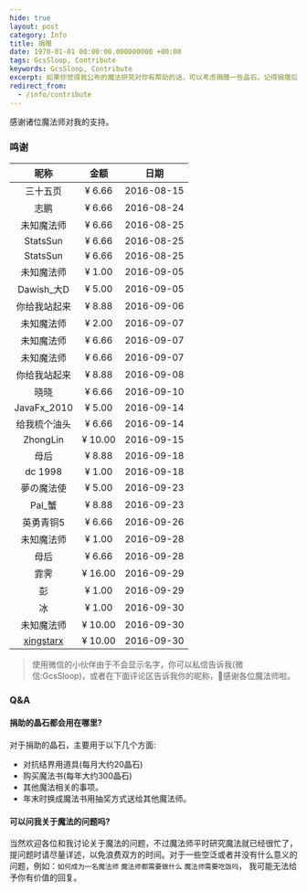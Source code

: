 ```yaml
---
hide: true
layout: post
category: Info
title: 捐赠
date: 1970-01-01 00:00:00.000000000 +00:00
tags: GcsSloop, Contribute
keywords: GcsSloop, Contribute
excerpt: 如果你觉得我公布的魔法研究对你有帮助的话，可以考虑捐赠一些晶石，记得捐赠后在留言板下面写上您的姓名或者昵称，以及可以在社交网络上找到的链接，以便将您添加到捐赠列表。
redirect_from:
  - /info/contribute
---
```


感谢诸位魔法师对我的支持。

### 鸣谢

|                    昵称                    |   金额    |     日期     |
| :--------------------------------------: | :-----: | :--------: |
|                   三十五页                   | ¥ 6.66  | 2016-08-15 |
|                    志鹏                    | ¥ 6.66  | 2016-08-24 |
|                  未知魔法师                   | ¥ 6.66  | 2016-08-25 |
|                 StatsSun                 | ¥ 6.66  | 2016-08-25 |
|                 StatsSun                 | ¥ 6.66  | 2016-08-25 |
|                  未知魔法师                   | ¥ 1.00  | 2016-09-05 |
|                Dawish_大D                 | ¥ 5.00  | 2016-09-05 |
|                  你给我站起来                  | ¥ 8.88  | 2016-09-06 |
|                  未知魔法师                   | ¥ 2.00  | 2016-09-07 |
|                  未知魔法师                   | ¥ 6.66  | 2016-09-07 |
|                  未知魔法师                   | ¥ 6.66  | 2016-09-07 |
|                  你给我站起来                  | ¥ 8.88  | 2016-09-08 |
|                    晓晓                    | ¥ 6.66  | 2016-09-10 |
|               JavaFx_2010                | ¥ 5.00  | 2016-09-14 |
|                  给我梳个油头                  | ¥ 6.66  | 2016-09-14 |
|                 ZhongLin                 | ¥ 10.00 | 2016-09-15 |
|                    母后                    | ¥ 8.88  | 2016-09-18 |
|                 dc 1998                  | ¥ 1.00  | 2016-09-18 |
|                  夢の魔法使                   | ¥ 5.00  | 2016-09-23 |
|                  Pal_蟹                   | ¥ 8.88  | 2016-09-23 |
|                  英勇青铜5                   | ¥ 6.66  | 2016-09-26 |
|                  未知魔法师                   | ¥ 1.00  | 2016-09-28 |
|                    母后                    | ¥ 6.66  | 2016-09-28 |
|                    霏霁                    | ¥ 16.00 | 2016-09-29 |
|                    彭                     | ¥ 1.00  | 2016-09-29 |
|                    冰                     | ¥ 1.00  | 2016-09-30 |
|                  未知魔法师                   | ¥ 10.00 | 2016-09-30 |
| [xingstarx](https://github.com/xingstarx) | ¥ 10.00 | 2016-09-30 |


>使用微信的小伙伴由于不会显示名字，你可以私信告诉我(微信:GcsSloop)，或者在下面评论区告诉我你的昵称，🙏感谢各位魔法师啦。



### Q&A

#### 捐助的晶石都会用在哪里?

对于捐助的晶石，主要用于以下几个方面:

* 对抗结界用道具(每月大约20晶石)
* 购买魔法书(每年大约300晶石)
* 其他魔法相关的事项。
* 年末时换成魔法书用抽奖方式送给其他魔法师。



#### 可以问我关于魔法的问题吗?

当然欢迎各位和我讨论关于魔法的问题，不过魔法师平时研究魔法就已经很忙了，提问题时请尽量详述，以免浪费双方的时间。对于一些空泛或者并没有什么意义的问题，例如：`如何成为一名魔法师` `魔法师都需要做什么` `魔法师需要吃饭吗`， 我可能无法给予你有价值的回复。

